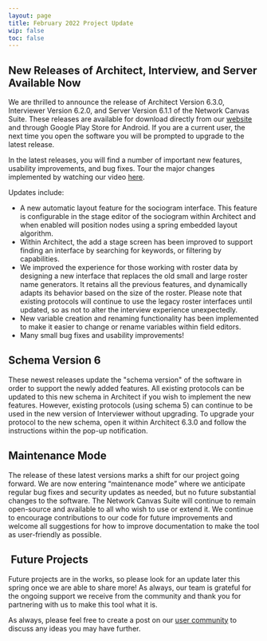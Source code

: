 ```yaml
---
layout: page
title: February 2022 Project Update
wip: false
toc: false
---
```


## New Releases of Architect, Interview, and Server Available Now

We are thrilled to announce the release of Architect Version 6.3.0, Interviewer Version 6.2.0, and Server Version 6.1.1 of the Network Canvas Suite. These releases are available for download directly from our [website](https://networkcanvas.com/download.html) and through Google Play Store for Android. If you are a current user, the next time you open the software you will be prompted to upgrade to the latest release.

In the latest releases, you will find a number of important new features, usability improvements, and bug fixes. Tour the major changes implemented by watching our video [here](https://youtu.be/Qc54gGjMT80).

Updates include:

- A new automatic layout feature for the sociogram interface. This feature is configurable in the stage editor of the sociogram within Architect and when enabled will position nodes using a spring embedded layout algorithm.
- Within Architect, the add a stage screen has been improved to support finding an interface by searching for keywords, or filtering by capabilities.
- We improved the experience for those working with roster data by designing a new interface that replaces the old small and large roster name generators. It retains all the previous features, and dynamically adapts its behavior based on the size of the roster. Please note that existing protocols will continue to use the legacy roster interfaces until updated, so as not to alter the interview experience unexpectedly.
- New variable creation and renaming functionality has been implemented to make it easier to change or rename variables within field editors.
- Many small bug fixes and usability improvements!

## Schema Version 6 

These newest releases update the "schema version" of the software in order to support the newly added features. All existing protocols can be updated to this new schema in Architect if you wish to implement the new features. However, existing protocols (using schema 5) can continue to be used in the new version of Interviewer without upgrading. To upgrade your protocol to the new schema, open it within Architect 6.3.0 and follow the instructions within the pop-up notification.

## Maintenance Mode

The release of these latest versions marks a shift for our project going forward. We are now entering “maintenance mode” where we anticipate regular bug fixes and security updates as needed, but no future substantial changes to the software. The Network Canvas Suite will continue to remain open-source and available to all who wish to use or extend it. We continue to encourage contributions to our code for future improvements and welcome all suggestions for how to improve documentation to make the tool as user-friendly as possible.

##  Future Projects

Future projects are in the works, so please look for an update later this spring once we are able to share more! As always, our team is grateful for the ongoing support we receive from the community and thank you for partnering with us to make this tool what it is.

As always, please feel free to create a post on our [user community](https://community.networkcanvas.com) to discuss any ideas you may have further.

